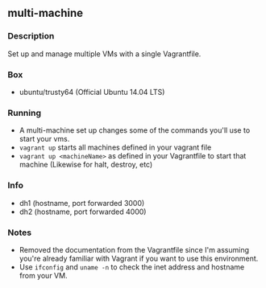 ## multi-machine

### Description
Set up and manage multiple VMs with a single Vagrantfile.

### Box
* ubuntu/trusty64 (Official Ubuntu 14.04 LTS)

### Running
* A multi-machine set up changes some of the commands you'll use to start your vms.
* ```vagrant up``` starts all machines defined in your vagrant file
* ```vagrant up <machineName>``` as defined in your Vagrantfile to start that machine (Likewise for halt, destroy, etc)

### Info
* dh1 (hostname, port forwarded 3000)
* dh2 (hostname, port forwarded 4000)

### Notes
* Removed the documentation from the Vagrantfile since I'm assuming you're already familiar with Vagrant if you want to use this environment. 
* Use ```ifconfig``` and ```uname -n``` to check the inet address and hostname from your VM.
